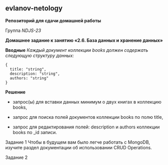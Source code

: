 ## evlanov-netology

**Репозиторий для сдачи домашней работы**

Группа *NDJS-23*

**Домашнее задание к занятию «2.6. База данных и хранение данных»**

**Вводные**
*Каждый документ коллекции books должен содержать следующую структуру данных:*

```
{
  title: "string",
  description: "string",
  authors: "string"
}
```


**Решение**

- запрос(ы) для вставки данных минимум о двух книгах в коллекцию books,

- запрос для поиска полей документов коллекции books по полю title,

- запрос для редактирования полей: description и authors коллекции books по _id записи.

Задание 1
Чтобы в будущем вам было легче работать с MongoDB, изучите раздел документации об использовании CRUD Operations.

Задание 2




